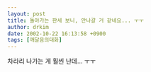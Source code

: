 ```yaml
---
layout: post
title: 돌아가는 판세 보니, 안나갈 거 같네요... ㅜㅜ
author: drkim
date: 2002-10-22 16:13:58 +0900
tags: [깨달음의대화]
---
```

차라리 나가는 게 훨씬 난데... ㅜㅜ